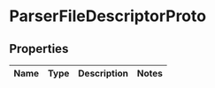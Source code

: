 # ParserFileDescriptorProto

## Properties
Name | Type | Description | Notes
------------ | ------------- | ------------- | -------------
